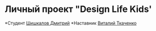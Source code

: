# Личный проект "Design Life Kids'

*Студент [Шишкалов Дмитрий](https://t.me/Dmitry_Sh64)
*Наставник [Виталий Ткаченко](https://t.me/Vitalik_Tkachenko_tlt)
